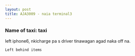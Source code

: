 ```yaml
---
layout: post
title: AJA3009 - naia terminal3
---
```


### Name of taxi: taxi

left iphone6, nkicharge pa s driver tinawagan agad naka off na.

```Left behind items```
